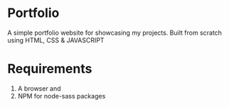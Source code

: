 # Portfolio
 A simple portfolio website for showcasing my projects.
 Built from scratch using HTML, CSS & JAVASCRIPT
 
# Requirements
1. A browser and
2. NPM for node-sass packages

